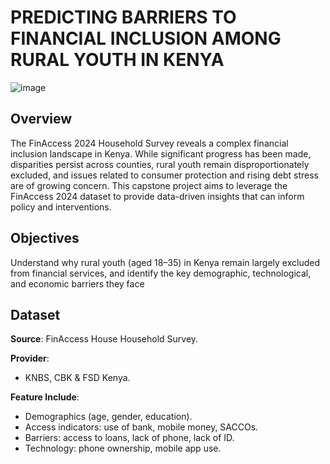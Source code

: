 # PREDICTING BARRIERS TO FINANCIAL INCLUSION AMONG RURAL YOUTH IN KENYA
![image](https://github.com/user-attachments/assets/2b9cae88-bb05-458e-864d-ff57cb10bb89)


## Overview
The FinAccess 2024 Household Survey reveals a complex financial inclusion landscape in Kenya. While significant progress has been made, disparities persist across counties, rural youth remain disproportionately excluded, and issues related to consumer protection and rising debt stress are of growing concern. This capstone project aims to leverage the FinAccess 2024 dataset to provide data-driven insights that can inform policy and interventions. 
## Objectives
Understand why rural youth (aged 18–35) in Kenya remain largely excluded from financial services, and identify the key demographic, technological, and economic barriers they face
## Dataset 
**Source**: 
FinAccess House Household Survey.
  
**Provider**:
- KNBS, CBK & FSD Kenya.
  
**Feature Include**:
- Demographics (age, gender, education).
- Access indicators: use of bank, mobile money, SACCOs.
- Barriers: access to loans, lack of phone, lack of ID.
- Technology: phone ownership, mobile app use.



